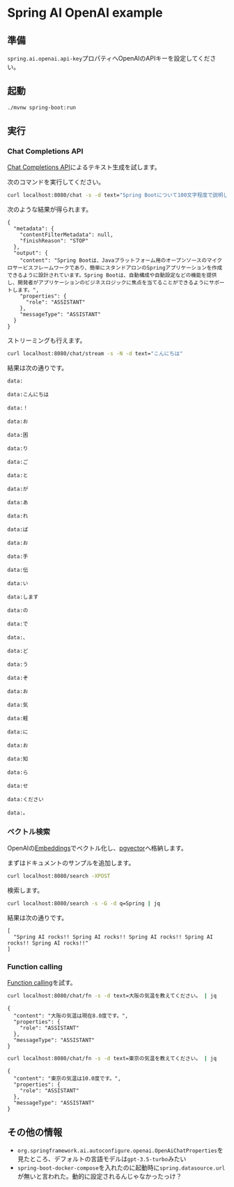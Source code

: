 # Spring AI OpenAI example

## 準備

`spring.ai.openai.api-key`プロパティへOpenAIのAPIキーを設定してください。

## 起動

```sh
./mvnw spring-boot:run
```

## 実行

### Chat Completions API

[Chat Completions API](https://platform.openai.com/docs/guides/text-generation/chat-completions-api)によるテキスト生成を試します。

次のコマンドを実行してください。

```sh
curl localhost:8080/chat -s -d text="Spring Bootについて100文字程度で説明してください 。" | jq
```

次のような結果が得られます。

```
{
  "metadata": {
    "contentFilterMetadata": null,
    "finishReason": "STOP"
  },
  "output": {
    "content": "Spring Bootは、Javaプラットフォーム用のオープンソースのマイクロサービスフレームワークであり、簡単にスタンドアロンのSpringアプリケーションを作成できるように設計されています。Spring Bootは、自動構成や自動設定などの機能を提供し、開発者がアプリケーションのビジネスロジックに焦点を当てることができるようにサポートします。",
    "properties": {
      "role": "ASSISTANT"
    },
    "messageType": "ASSISTANT"
  }
}
```

ストリーミングも行えます。

```sh
curl localhost:8080/chat/stream -s -N -d text="こんにちは"
```

結果は次の通りです。

```
data:

data:こんにちは

data:！

data:お

data:困

data:り

data:ご

data:と

data:が

data:あ

data:れ

data:ば

data:お

data:手

data:伝

data:い

data:します

data:の

data:で

data:、

data:ど

data:う

data:ぞ

data:お

data:気

data:軽

data:に

data:お

data:知

data:ら

data:せ

data:ください

data:。
```

### ベクトル検索

OpenAIの[Embeddings](https://platform.openai.com/docs/guides/embeddings)でベクトル化し、[pgvector](https://github.com/pgvector/pgvector)へ格納します。

まずはドキュメントのサンプルを追加します。

```sh
curl localhost:8080/search -XPOST
```

検索します。

```sh
curl localhost:8080/search -s -G -d q=Spring | jq
```

結果は次の通りです。

```
[
  "Spring AI rocks!! Spring AI rocks!! Spring AI rocks!! Spring AI rocks!! Spring AI rocks!!"
]
```

### Function calling

[Function calling](https://platform.openai.com/docs/guides/function-calling)を試す。

```sh
curl localhost:8080/chat/fn -s -d text=大阪の気温を教えてください。 | jq
```

```
{
  "content": "大阪の気温は現在8.0度です。",
  "properties": {
    "role": "ASSISTANT"
  },
  "messageType": "ASSISTANT"
}
```

```sh
curl localhost:8080/chat/fn -s -d text=東京の気温を教えてください。 | jq
```

```
{
  "content": "東京の気温は10.0度です。",
  "properties": {
    "role": "ASSISTANT"
  },
  "messageType": "ASSISTANT"
}
```

## その他の情報

- `org.springframework.ai.autoconfigure.openai.OpenAiChatProperties`を見たところ、デフォルトの言語モデルは`gpt-3.5-turbo`みたい
- `spring-boot-docker-compose`を入れたのに起動時に`spring.datasource.url`が無いと言われた。動的に設定されるんじゃなかったっけ？
